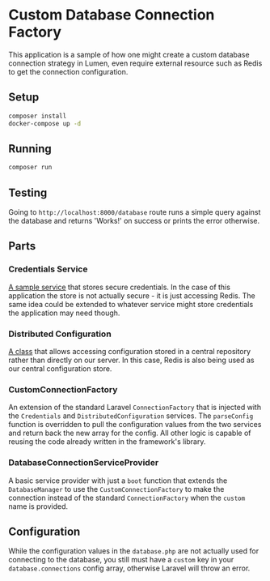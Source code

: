 # Custom Database Connection Factory

This application is a sample of how one might create a custom database connection
strategy in Lumen, even require external resource such as Redis to get the connection
configuration.

## Setup

```bash
composer install
docker-compose up -d
```

## Running

```bash
composer run
```

## Testing

Going to `http://localhost:8000/database` route runs a simple query against the database and
returns 'Works!' on success or prints the error otherwise.

## Parts

### Credentials Service

[A sample service](app/Services/Credentials.php) that stores secure credentials. In the case of this application the store
is not actually secure - it is just accessing Redis. The same idea could be extended to
whatever service might store credentials the application may need though.

### Distributed Configuration

[A class](app/Services/DistributedConfiguration.php) that allows accessing configuration stored in a central repository rather than
directly on our server. In this case, Redis is also being used as our central configuration
store.

### CustomConnectionFactory

An extension of the standard Laravel `ConnectionFactory` that is injected with the `Credentials`
and `DistributedConfiguration` services. The `parseConfig` function is overridden to pull the
configuration values from the two services and return back the new array for the config. All other
logic is capable of reusing the code already written in the framework's library.

### DatabaseConnectionServiceProvider

A basic service provider with just a `boot` function that extends the `DatabaseManager` to use the
`CustomConnectionFactory` to make the connection instead of the standard `ConnectionFactory` when
the `custom` name is provided.


## Configuration

While the configuration values in the `database.php` are not actually used for connecting to the
database, you still must have a `custom` key in your `database.connections` config array, otherwise
Laravel will throw an error.
